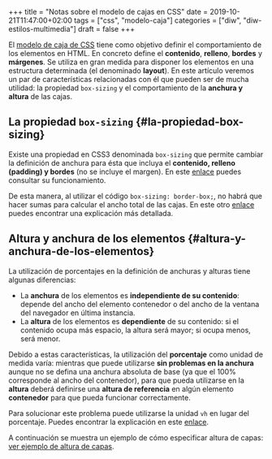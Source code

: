 +++
title = "Notas sobre el modelo de cajas en CSS"
date = 2019-10-21T11:47:00+02:00
tags = ["css", "modelo-caja"]
categories = ["diw", "diw-estilos-multimedia"]
draft = false
+++

El [modelo de caja de CSS](https://developer.mozilla.org/es/docs/Web/CSS/CSS%5FModelo%5FCaja/Introducci%C3%B3n%5Fal%5Fmodelo%5Fde%5Fcaja%5Fde%5FCSS) tiene como objetivo definir el comportamiento de los elementos en HTML. En concreto define el **contenido**, **relleno**, **bordes** y **márgenes**. Se utiliza en gran medida para disponer los elementos en una estructura determinada (el denominado **layout**). En este artículo veremos un par de características relacionadas con él que pueden ser de mucha utilidad: la propiedad `box-sizing` y el comportamiento de la **anchura y altura** de las cajas.

<!--more-->


## La propiedad `box-sizing` {#la-propiedad-box-sizing}

Existe una propiedad en CSS3 denominada `box-sizing` que permite cambiar la definición de anchura para ésta que incluya el **contenido, relleno (padding) y bordes** (no se incluye el margen). En este [enlace](http://www.w3schools.com/cssref/css3%5Fpr%5Fbox-sizing.asp) puedes consultar su funcionamiento.

De esta manera, al utilizar el código `box-sizing: border-box;`, no habrá que hacer sumas para calcular el ancho total de las cajas. En este otro [enlace](http://es.learnlayout.com/box-sizing.html) puedes encontrar una explicación más detallada.


## Altura y anchura de los elementos {#altura-y-anchura-de-los-elementos}

La utilización de porcentajes en la definición de anchuras y alturas tiene algunas diferencias:

-   La **anchura** de los elementos es **independiente de su contenido**: depende del ancho del elemento contenedor o del ancho de la ventana del navegador en última instancia.
-   La **altura** de los elementos es **dependiente** de su contenido: si el contenido ocupa más espacio, la altura será mayor; si ocupa menos, será menor.

Debido a estas características, la utilización del **porcentaje** como unidad de medida varía: mientras que puede utilizarse **sin problemas en la anchura** aunque no se defina una anchura absoluta de base (ya que el 100% corresponde al ancho del contenedor), para que pueda utilizarse en la **altura** deberá definirse una **altura de referencia** en algún elemento **contenedor** para que pueda funcionar correctamente.

Para solucionar este problema puede utilizarse la unidad `vh` en lugar del porcentaje. Puedes encontrar la explicación en este [enlace](http://stackoverflow.com/questions/1622027/percentage-height-html-5-css).

A continuación se muestra un ejemplo de cómo especificar altura de capas: [ver ejemplo de altura de capas](http://jsbin.com/hajuki/edit?html,css,output).
